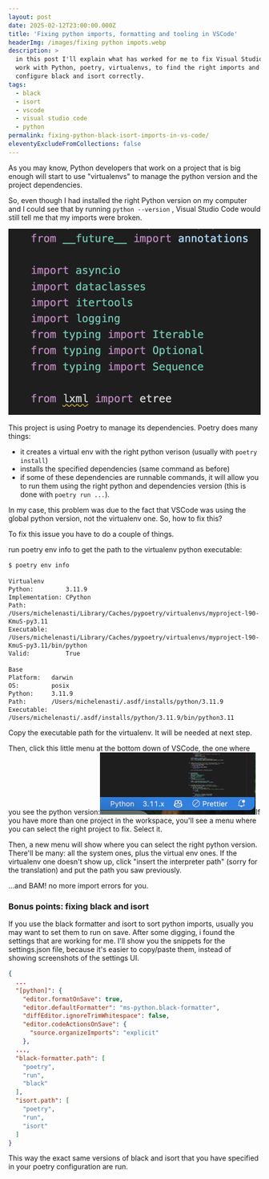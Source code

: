 ```yaml
---
layout: post
date: 2025-02-12T23:00:00.000Z
title: 'Fixing python imports, formatting and tooling in VSCode'
headerImg: /images/fixing python impots.webp
description: >
  in this post I'll explain what has worked for me to fix Visual Studio Code to
  work with Python, poetry, virtualenvs, to find the right imports and how to
  configure black and isort correctly. 
tags:
  - black
  - isort
  - vscode
  - visual studio code
  - python
permalink: fixing-python-black-isort-imports-in-vs-code/
eleventyExcludeFromCollections: false
---
```


As you may know, Python developers that work on a project that is big enough will start to use "virtualenvs" to manage the python version and the project dependencies.

So, even though I had installed the right Python version on my computer and I could see that by running `python --version` , Visual Studio Code would still tell me that my imports were broken.

![lxml is not found by VScode ](</images/Screenshot 2025-02-13 alle 09.52.42.png> "Hey lxml, where are you located?")

This project is using Poetry to manage its dependencies. Poetry does many things:

* it creates a virtual env with the right python verison (usually with `poetry install`)
* installs the specified dependencies (same command as before)
* if some of these dependencies are runnable commands, it will allow you to run them using the right python and dependencies version (this is done with `poetry run ...`). 

In my case, this problem was due to the fact that VSCode was using the global python version, not the virtualenv one. So, how to fix this? 

To fix this issue you have to do a couple of things. 

run poetry env info to get the path to the virtualenv python executable: 

```shell
$ poetry env info

Virtualenv
Python:         3.11.9
Implementation: CPython
Path:           /Users/michelenasti/Library/Caches/pypoetry/virtualenvs/myproject-l90-KmuS-py3.11
Executable:     /Users/michelenasti/Library/Caches/pypoetry/virtualenvs/myproject-l90-KmuS-py3.11/bin/python
Valid:          True

Base
Platform:   darwin
OS:         posix
Python:     3.11.9
Path:       /Users/michelenasti/.asdf/installs/python/3.11.9
Executable: /Users/michelenasti/.asdf/installs/python/3.11.9/bin/python3.11
```

Copy the executable path for the virtualenv. It will be needed at next step. 

Then, click this little menu at the bottom down of VSCode, the one where you see the python version:![](</images/Screenshot 2025-02-13 alle 09.58.36.png>)If you have more than one project in the workspace, you'll see a menu where you can select the right project to fix. Select it. 

Then, a new menu will show where you can select the right python version. There'll be many: all the system ones, plus the virtual env ones. If the virtualenv one doesn't show up, click "insert the interpreter path" (sorry for the translation) and put the path you saw previously. 

...and BAM! no more import errors for you. 

### Bonus points: fixing black and isort

If you use the black formatter and isort to sort python imports, usually you may want to set them to run on save. After some digging, i found the settings that are working for me. I'll show you the snippets for the settings.json file, because it's easier to copy/paste them, instead of showing screenshots of the settings UI. 

```json
{
  ...
  "[python]": {
    "editor.formatOnSave": true,
    "editor.defaultFormatter": "ms-python.black-formatter",
    "diffEditor.ignoreTrimWhitespace": false,
    "editor.codeActionsOnSave": {
      "source.organizeImports": "explicit"
    },
  ...,
  "black-formatter.path": [
    "poetry",
    "run",
    "black"
  ],
  "isort.path": [
    "poetry",
    "run",
    "isort"
  ]
}
```

This way the exact same versions of black and isort that you have specified in your poetry configuration are run. 
